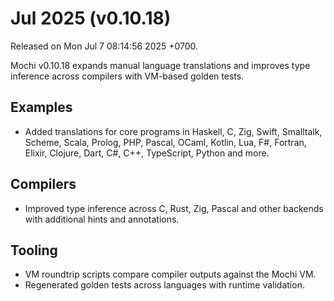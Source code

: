 # Jul 2025 (v0.10.18)

Released on Mon Jul 7 08:14:56 2025 +0700.

Mochi v0.10.18 expands manual language translations and improves type inference across compilers with VM-based golden tests.

## Examples

- Added translations for core programs in Haskell, C, Zig, Swift, Smalltalk, Scheme, Scala, Prolog, PHP, Pascal, OCaml, Kotlin, Lua, F#, Fortran, Elixir, Clojure, Dart, C#, C++, TypeScript, Python and more.

## Compilers

- Improved type inference across C, Rust, Zig, Pascal and other backends with additional hints and annotations.

## Tooling

- VM roundtrip scripts compare compiler outputs against the Mochi VM.
- Regenerated golden tests across languages with runtime validation.

